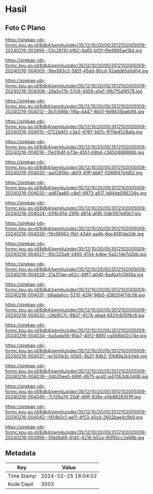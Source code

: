# Hasil

## Foto C Plano

https://sirekap-obj-formc.kpu.go.id/8db4/pemilu/pdpr/35/12/10/20/05/3512102005009-20240216-003956--53c26110-bf62-4a65-bf2f-f8e9885ae18d.jpg

https://sirekap-obj-formc.kpu.go.id/8db4/pemilu/pdpr/35/12/10/20/05/3512102005009-20240216-004005--9be583c2-582f-45dd-90cd-92addb5a0d04.jpg

https://sirekap-obj-formc.kpu.go.id/8db4/pemilu/pdpr/35/12/10/20/05/3512102005009-20240216-004008--26a5cf7b-57c6-4456-a5e1-0fb7f5af8578.jpg

https://sirekap-obj-formc.kpu.go.id/8db4/pemilu/pdpr/35/12/10/20/05/3512102005009-20240216-004012--3b7c686b-1f8a-4447-8b51-9d9835ba6df4.jpg

https://sirekap-obj-formc.kpu.go.id/8db4/pemilu/pdpr/35/12/10/20/05/3512102005009-20240216-004015--0722d4f2-c3a2-4767-b67c-ff79e4528afa.jpg

https://sirekap-obj-formc.kpu.go.id/8db4/pemilu/pdpr/35/12/10/20/05/3512102005009-20240216-004018--11e01b8f-b73e-4551-b9b4-c5650486666b.jpg

https://sirekap-obj-formc.kpu.go.id/8db4/pemilu/pdpr/35/12/10/20/05/3512102005009-20240216-004020--aa02656c-dbf3-41ff-bb67-0266f47bfd52.jpg

https://sirekap-obj-formc.kpu.go.id/8db4/pemilu/pdpr/35/12/10/20/05/3512102005009-20240216-004020--ad67aa80-c8e1-4873-a517-b84de096234e.jpg

https://sirekap-obj-formc.kpu.go.id/8db4/pemilu/pdpr/35/12/10/20/05/3512102005009-20240216-004024--b1f6c914-29f8-4814-af95-0db1f87e90b7.jpg

https://sirekap-obj-formc.kpu.go.id/8db4/pemilu/pdpr/35/12/10/20/05/3512102005009-20240216-004026--f9c68962-ffef-43dd-aa4b-6ec4581da2db.jpg

https://sirekap-obj-formc.kpu.go.id/8db4/pemilu/pdpr/35/12/10/20/05/3512102005009-20240216-004027--95c325a9-2465-4154-b4be-5a2c14e7d2bb.jpg

https://sirekap-obj-formc.kpu.go.id/8db4/pemilu/pdpr/35/12/10/20/05/3512102005009-20240216-004028--21a311ae-e62c-49f7-a0d0-6adba1c5906a.jpg

https://sirekap-obj-formc.kpu.go.id/8db4/pemilu/pdpr/35/12/10/20/05/3512102005009-20240216-004031--b8ada6cc-5210-42f4-96b5-d38204f7dc58.jpg

https://sirekap-obj-formc.kpu.go.id/8db4/pemilu/pdpr/35/12/10/20/05/3512102005009-20240216-004032--c9b5fc7c-98d7-4574-a6ad-642fc635f9c6.jpg

https://sirekap-obj-formc.kpu.go.id/8db4/pemilu/pdpr/35/12/10/20/05/3512102005009-20240216-004034--ba3ada56-90a7-40f2-88f0-ca566b02c74e.jpg

https://sirekap-obj-formc.kpu.go.id/8db4/pemilu/pdpr/35/12/10/20/05/3512102005009-20240216-004037--ec500e3c-b5b5-4b2f-9db2-10b89a3cb0eb.jpg

https://sirekap-obj-formc.kpu.go.id/8db4/pemilu/pdpr/35/12/10/20/05/3512102005009-20240216-004039--04b35ee5-b98f-4675-acd2-a470b3db3468.jpg

https://sirekap-obj-formc.kpu.go.id/8db4/pemilu/pdpr/35/12/10/20/05/3512102005009-20240216-004040--7c129a74-25df-46ff-838e-e0b8828351ff.jpg

https://sirekap-obj-formc.kpu.go.id/8db4/pemilu/pdpr/35/12/10/20/05/3512102005009-20240216-004042--f414b5c1-ae11-4f53-a5cd-2602bae4c9b9.jpg

https://sirekap-obj-formc.kpu.go.id/8db4/pemilu/pdpr/35/12/10/20/05/3512102005009-20240216-003959--5fdd9af8-4140-4218-b52a-90f92cc2e68b.jpg


## Metadata

| Key        | Value               |
| ---------- | ------------------- |
| Time Stamp | 2024-02-25 16:04:02 |
| Kode Dapil | 3503                |




